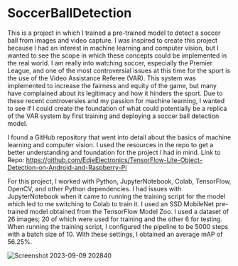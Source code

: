 # SoccerBallDetection
This is a project in which I trained a pre-trained model to detect a soccer ball from images and video capture. I was inspired to create this project because I had an interest in machine learning and computer vision, but I wanted to see the scope in which these concepts could be implemented in the real world. I am really into watching soccer, especially the Premier League, and one of the most controversial issues at this time for the sport is the use of the Video Assistance Referee (VAR). This system was implemented to increase the fairness and equity of the game, but many have complained about its legitimacy and how it hinders the sport. Due to these recent controversies and my passion for machine learning, I wanted to see if I could create the foundation of what could potentially be a replica of the VAR system by first training and deploying a soccer ball detection model. 

I found a GitHub repository that went into detail about the basics of machine learning and computer vision. I used the resources in the repo to get a better understanding and foundation for the project I had in mind.
Link to Repo: https://github.com/EdjeElectronics/TensorFlow-Lite-Object-Detection-on-Android-and-Raspberry-Pi

For this project, I worked with Python, JupyterNotebook, Colab, TensorFlow, OpenCV, and other Python dependencies. I had issues with JupyterNotebook when it came to running the training script for the model which led to me switching to Colab to train it. I used an SSD MobileNet pre-trained model obtained from the TensorFlow Model Zoo. I used a dataset of 26 images; 20 of which were used for training and the other 6 for testing. When running the training script, I configured the pipeline to be 5000 steps with a batch size of 10. With these settings, I obtained an average mAP of 56.25%.

![Screenshot 2023-09-09 202840](https://github.com/alexpbb/SoccerBallDetection/assets/133996219/f2a2ebd2-81bf-41cb-a776-b24ba504145e)
